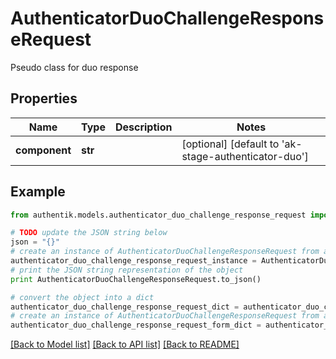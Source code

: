 # AuthenticatorDuoChallengeResponseRequest

Pseudo class for duo response

## Properties
Name | Type | Description | Notes
------------ | ------------- | ------------- | -------------
**component** | **str** |  | [optional] [default to 'ak-stage-authenticator-duo']

## Example

```python
from authentik.models.authenticator_duo_challenge_response_request import AuthenticatorDuoChallengeResponseRequest

# TODO update the JSON string below
json = "{}"
# create an instance of AuthenticatorDuoChallengeResponseRequest from a JSON string
authenticator_duo_challenge_response_request_instance = AuthenticatorDuoChallengeResponseRequest.from_json(json)
# print the JSON string representation of the object
print AuthenticatorDuoChallengeResponseRequest.to_json()

# convert the object into a dict
authenticator_duo_challenge_response_request_dict = authenticator_duo_challenge_response_request_instance.to_dict()
# create an instance of AuthenticatorDuoChallengeResponseRequest from a dict
authenticator_duo_challenge_response_request_form_dict = authenticator_duo_challenge_response_request.from_dict(authenticator_duo_challenge_response_request_dict)
```
[[Back to Model list]](../README.md#documentation-for-models) [[Back to API list]](../README.md#documentation-for-api-endpoints) [[Back to README]](../README.md)


